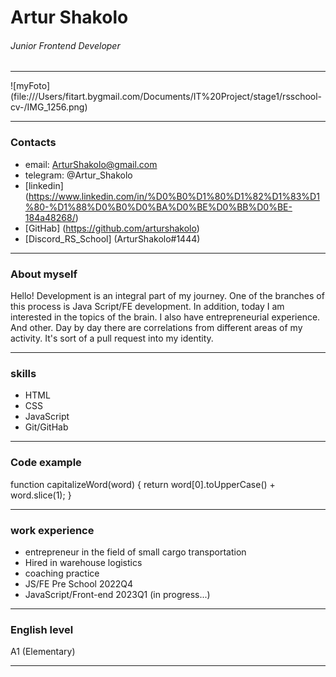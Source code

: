 # Artur Shakolo
###### Junior Frontend Developer

*********************************************************
![myFoto] (file:///Users/fitart.bygmail.com/Documents/IT%20Project/stage1/rsschool-cv-/IMG_1256.png)
*********************************************************
### Contacts

* email: ArturShakolo@gmail.com
* telegram: @Artur_Shakolo
* [linkedin] (https://www.linkedin.com/in/%D0%B0%D1%80%D1%82%D1%83%D1%80-%D1%88%D0%B0%D0%BA%D0%BE%D0%BB%D0%BE-184a48268/) 
* [GitHab] (https://github.com/arturshakolo)
* [Discord_RS_School] (ArturShakolo#1444)

*********************************************************
### About myself

Hello!
Development is an integral part of my journey. One of the branches of this process is Java Script/FE development. In addition, today I am interested in the topics of the brain. I also have entrepreneurial experience. And other. Day by day there are correlations from different areas of my activity. It's sort of a pull request into my identity.

*********************************************************

### skills

* HTML
* CSS  
* JavaScript
* Git/GitHab

*********************************************************

### Code example

function capitalizeWord(word) {
  return word[0].toUpperCase() + word.slice(1);
}

*********************************************************
### work experience

* entrepreneur in the field of small cargo transportation
* Hired in warehouse logistics
* coaching practice
* JS/FE Pre School 2022Q4
* JavaScript/Front-end 2023Q1 (in progress...)

*********************************************************

### English level 

A1 (Elementary)

*********************************************************